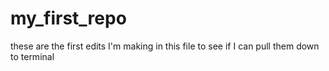 # my_first_repo
these are the first edits I'm making in this file to see if I can pull them down to terminal
